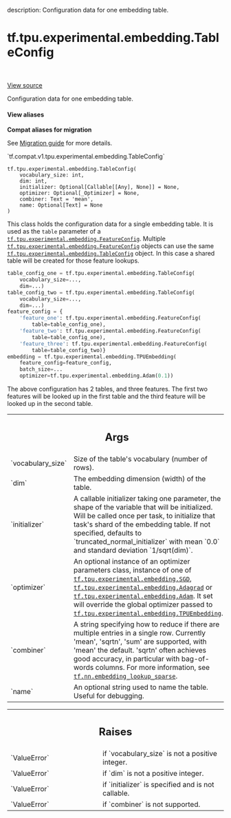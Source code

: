 description: Configuration data for one embedding table.

<div itemscope itemtype="http://developers.google.com/ReferenceObject">
<meta itemprop="name" content="tf.tpu.experimental.embedding.TableConfig" />
<meta itemprop="path" content="Stable" />
<meta itemprop="property" content="__init__"/>
</div>

# tf.tpu.experimental.embedding.TableConfig

<!-- Insert buttons and diff -->

<table class="tfo-notebook-buttons tfo-api nocontent" align="left">

</table>

<a target="_blank" class="external" href="/code/stable/tensorflow/python/tpu/tpu_embedding_v2_utils.py">View source</a>



Configuration data for one embedding table.

<section class="expandable">
  <h4 class="showalways">View aliases</h4>
  <p>
<b>Compat aliases for migration</b>
<p>See
<a href="https://www.tensorflow.org/guide/migrate">Migration guide</a> for
more details.</p>
<p>`tf.compat.v1.tpu.experimental.embedding.TableConfig`</p>
</p>
</section>

<pre class="devsite-click-to-copy prettyprint lang-py tfo-signature-link">
<code>tf.tpu.experimental.embedding.TableConfig(
    vocabulary_size: int,
    dim: int,
    initializer: Optional[Callable[[Any], None]] = None,
    optimizer: Optional[_Optimizer] = None,
    combiner: Text = &#x27;mean&#x27;,
    name: Optional[Text] = None
)
</code></pre>



<!-- Placeholder for "Used in" -->

This class holds the configuration data for a single embedding table. It is
used as the `table` parameter of a
<a href="../../../../tf/tpu/experimental/embedding/FeatureConfig.md"><code>tf.tpu.experimental.embedding.FeatureConfig</code></a>. Multiple
<a href="../../../../tf/tpu/experimental/embedding/FeatureConfig.md"><code>tf.tpu.experimental.embedding.FeatureConfig</code></a> objects can use the same
<a href="../../../../tf/tpu/experimental/embedding/TableConfig.md"><code>tf.tpu.experimental.embedding.TableConfig</code></a> object. In this case a shared
table will be created for those feature lookups.

```python
table_config_one = tf.tpu.experimental.embedding.TableConfig(
    vocabulary_size=...,
    dim=...)
table_config_two = tf.tpu.experimental.embedding.TableConfig(
    vocabulary_size=...,
    dim=...)
feature_config = {
    'feature_one': tf.tpu.experimental.embedding.FeatureConfig(
        table=table_config_one),
    'feature_two': tf.tpu.experimental.embedding.FeatureConfig(
        table=table_config_one),
    'feature_three': tf.tpu.experimental.embedding.FeatureConfig(
        table=table_config_two)}
embedding = tf.tpu.experimental.embedding.TPUEmbedding(
    feature_config=feature_config,
    batch_size=...
    optimizer=tf.tpu.experimental.embedding.Adam(0.1))
```

The above configuration has 2 tables, and three features. The first two
features will be looked up in the first table and the third feature will be
looked up in the second table.

<!-- Tabular view -->
 <table class="responsive fixed orange">
<colgroup><col width="214px"><col></colgroup>
<tr><th colspan="2"><h2 class="add-link">Args</h2></th></tr>

<tr>
<td>
`vocabulary_size`
</td>
<td>
Size of the table's vocabulary (number of rows).
</td>
</tr><tr>
<td>
`dim`
</td>
<td>
The embedding dimension (width) of the table.
</td>
</tr><tr>
<td>
`initializer`
</td>
<td>
A callable initializer taking one parameter, the shape of the
variable that will be initialized. Will be called once per task, to
initialize that task's shard of the embedding table. If not specified,
defaults to `truncated_normal_initializer` with mean `0.0` and standard
deviation `1/sqrt(dim)`.
</td>
</tr><tr>
<td>
`optimizer`
</td>
<td>
An optional instance of an optimizer parameters class, instance
of one of <a href="../../../../tf/tpu/experimental/embedding/SGD.md"><code>tf.tpu.experimental.embedding.SGD</code></a>,
<a href="../../../../tf/tpu/experimental/embedding/Adagrad.md"><code>tf.tpu.experimental.embedding.Adagrad</code></a> or
<a href="../../../../tf/tpu/experimental/embedding/Adam.md"><code>tf.tpu.experimental.embedding.Adam</code></a>. It set will override the global
optimizer passed to <a href="../../../../tf/tpu/experimental/embedding/TPUEmbedding.md"><code>tf.tpu.experimental.embedding.TPUEmbedding</code></a>.
</td>
</tr><tr>
<td>
`combiner`
</td>
<td>
A string specifying how to reduce if there are multiple entries
in a single row. Currently 'mean', 'sqrtn', 'sum' are supported, with
'mean' the default. 'sqrtn' often achieves good accuracy, in particular
with bag-of-words columns. For more information, see
<a href="../../../../tf/nn/embedding_lookup_sparse.md"><code>tf.nn.embedding_lookup_sparse</code></a>.
</td>
</tr><tr>
<td>
`name`
</td>
<td>
An optional string used to name the table. Useful for debugging.
</td>
</tr>
</table>



<!-- Tabular view -->
 <table class="responsive fixed orange">
<colgroup><col width="214px"><col></colgroup>
<tr><th colspan="2"><h2 class="add-link">Raises</h2></th></tr>

<tr>
<td>
`ValueError`
</td>
<td>
if `vocabulary_size` is not a positive integer.
</td>
</tr><tr>
<td>
`ValueError`
</td>
<td>
if `dim` is not a positive integer.
</td>
</tr><tr>
<td>
`ValueError`
</td>
<td>
if `initializer` is specified and is not callable.
</td>
</tr><tr>
<td>
`ValueError`
</td>
<td>
if `combiner` is not supported.
</td>
</tr>
</table>



